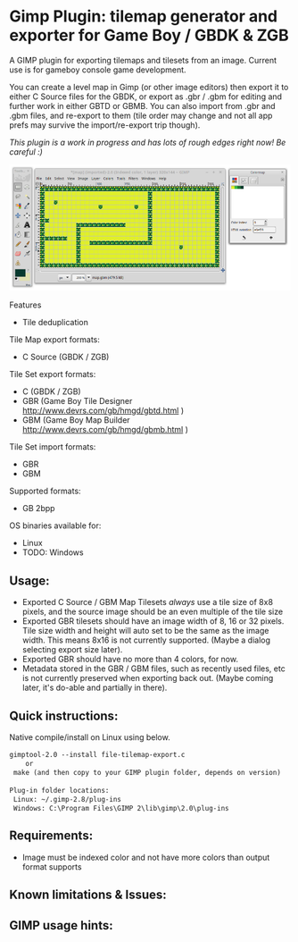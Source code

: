 Gimp Plugin: tilemap generator and exporter for Game Boy / GBDK & ZGB
===========

A GIMP plugin for exporting tilemaps and tilesets from an image. Current use is for gameboy console game development.

You can create a level map in Gimp (or other image editors) then export it to either C Source files for the GBDK, or export as .gbr / .gbm for editing and further work in either GBTD or GBMB. You can also import from .gbr and .gbm files, and re-export to them (tile order may change and not all app prefs may survive the import/re-export trip though).

*This plugin is a work in progress and has lots of rough edges right now! Be careful :)*


![Opening a Game Boy Map Builder map as an image in GIMP](https://raw.githubusercontent.com/bbbbbr/gimp-tilemap/master/info/gimp-tilemap-plugin-screenshot.png)


Features
 * Tile deduplication

Tile Map export formats:
 * C Source (GBDK / ZGB)

Tile Set export formats:
 * C (GBDK / ZGB)
 * GBR (Game Boy Tile Designer http://www.devrs.com/gb/hmgd/gbtd.html )
 * GBM (Game Boy Map Builder http://www.devrs.com/gb/hmgd/gbmb.html )

Tile Set import formats:
 * GBR
 * GBM

Supported formats:
 * GB 2bpp

OS binaries available for:
 * Linux
 * TODO: Windows


## Usage:
 * Exported C Source / GBM Map Tilesets *always* use a tile size of 8x8 pixels, and the source image should be an even multiple of the tile size
 * Exported GBR tilesets should have an image width of 8, 16 or 32 pixels. Tile size width and height will auto set to be the same as the image width. This means 8x16 is not currently supported. (Maybe a dialog selecting export size later).
 * Exported GBR should have no more than 4 colors, for now.
 * Metadata stored in the GBR / GBM files, such as recently used files, etc is not currently preserved when exporting back out. (Maybe coming later, it's do-able and partially in there).


## Quick instructions:

Native compile/install on Linux using below.

```
gimptool-2.0 --install file-tilemap-export.c
    or
 make (and then copy to your GIMP plugin folder, depends on version)

Plug-in folder locations:
 Linux: ~/.gimp-2.8/plug-ins
 Windows: C:\Program Files\GIMP 2\lib\gimp\2.0\plug-ins

```

## Requirements:
* Image must be indexed color and not have more colors than output format supports

## Known limitations & Issues:

## GIMP usage hints:
